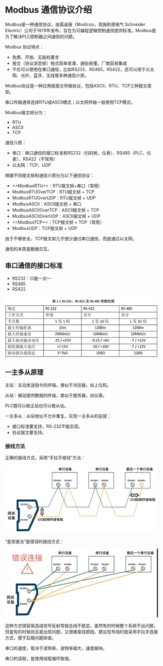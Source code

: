 # Modbus 通信协议介绍

Modbus是一种通信协议，由莫迪康（Modicon，现施耐德电气 Schneider Electric）公司于1979年发布，旨在为可编程逻辑控制通信提供标准。Modbus是为了解决PLC控制器之间通信的问题。

Modbus 协议特点：

- 免费、开放、无版权要求
- 报文（协议消息帧）格式简单紧凑，通俗易懂，厂商容易集成
- 不仅可以使用在串口通信，比如RS232、RS485、RS422，还可以用于以太网、光纤、蓝牙、无线等多种通信介质。

Modbus协议是一种应用层报文传输协议，包括ASCII、RTU、TCP三种报文类型。

串口传输通常选择RTU或ASCII模式；以太网传输一般使用TCP模式。



Modbus报文帧分为：

- RTU
- ASCII
- TCP

通信介质：

- 串口：串口通信的接口标准有RS232（扫码枪、仪表）、RS485（PLC、仪表）、RS422（不常用）
- 以太网：TCP、UDP

根据不同报文帧和通信介质分为以下通信协议：

- ==ModbusRTU==：RTU报文帧+串口（常用）
- ModbusRTUOverTCP：RTU报文帧 + TCP
- ModbusRTUOverUDP：RTU报文帧 + UDP
- ModbusASCII：ASCII报文帧 + 串口
- ModbusASCIIOverTCP：ASCII报文帧 + TCP
- ModbusASCIIOverUDP：ASCII报文帧 + UDP
- ==ModbusTCP==：TCP报文帧 + TCP（常用）
- ModbusUDP：TCP报文帧 + UDP

由于不够安全，TCP报文帧几乎很少通过串口通信，而是通过以太网。



通信的本质是数据交互。



## 串口通信的接口标准

- RS232：只能一对一
- RS485
- RS422

![image-20250723174609566](./assets/image-20250723174609566.png)



## 一主多从原理

主站：主动发送指令的终端，类似于浏览器，如上位机。

从站：被动提供数据的终端，类似于服务器，如仪表。

PLC既可以做主站也可以做从站。

  一主多从：从站地址不允许重复。实现一主多从的前提：

- 接口标准要支持，RS-232不能实现。
- 协议报文要支持。

### 接线方法

正确的接线方式，采用“手拉手接线”方法：

![image-20250723175028712](./assets/image-20250723175028712.png)

“星型接法”是错误的接线方式：

![image-20250723175134115](./assets/image-20250723175134115.png)

这种方式很容易造成信号反射导致总线不稳定。虽然有的时候整个系统不出问题，但是有的时候则总是出现问题，又很难查找原因，建议在布线时就采用手拉手连接方式，便于后期问题排查。



串口的速度，取决于波特率，波特率越大，速度越块。

串口的读取，是使用线程循环取值。





